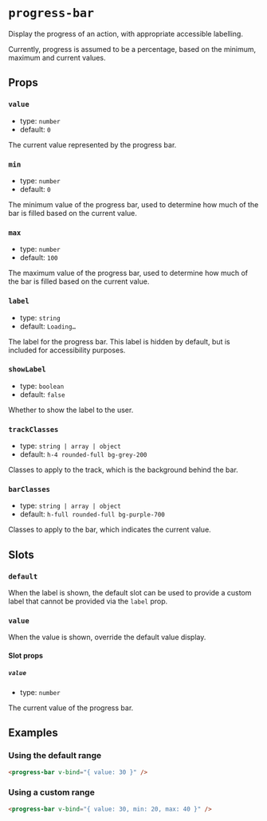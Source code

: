 # `progress-bar`

Display the progress of an action, with appropriate accessible labelling.

Currently, progress is assumed to be a percentage, based on the minimum, maximum and current values.

## Props

### `value`

- type: `number`
- default: `0`

The current value represented by the progress bar.

### `min`

- type: `number`
- default: `0`

The minimum value of the progress bar, used to determine how much of the bar is filled based on the current value.

### `max`

- type: `number`
- default: `100`

The maximum value of the progress bar, used to determine how much of the bar is filled based on the current value.

### `label`

- type: `string`
- default: `Loading…`

The label for the progress bar. This label is hidden by default, but is included for accessibility purposes.

### `showLabel`

- type: `boolean`
- default: `false`

Whether to show the label to the user.

### `trackClasses`

- type: `string | array | object`
- default: `h-4 rounded-full bg-grey-200`

Classes to apply to the track, which is the background behind the bar.

### `barClasses`

- type: `string | array | object`
- default: `h-full rounded-full bg-purple-700`

Classes to apply to the bar, which indicates the current value.

## Slots

### `default`

When the label is shown, the default slot can be used to provide a custom label that cannot be provided via the `label` prop.

### `value`

When the value is shown, override the default value display.

#### Slot props

##### `value`

- type: `number`

The current value of the progress bar.

## Examples

### Using the default range

```html
<progress-bar v-bind="{ value: 30 }" />
```

### Using a custom range

```html
<progress-bar v-bind="{ value: 30, min: 20, max: 40 }" />
```
